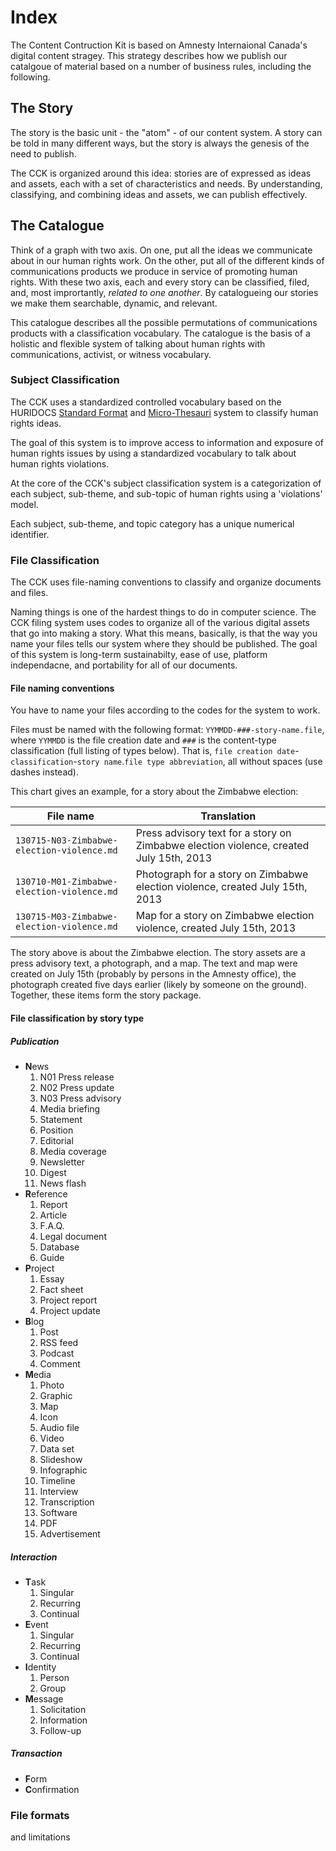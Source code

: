 # Index

The Content Contruction Kit is based on Amnesty Internaional Canada's digital content stragey. This strategy describes how we publish our catalgoue of material based on a number of business rules, including the following.

## The Story

The story is the basic unit - the "atom" - of our content system. A story can be told in many different ways, but the story is always the genesis of the need to publish. 

The CCK is organized around this idea: stories are of expressed as ideas and assets, each with a set of characteristics and needs. By understanding, classifying, and combining ideas and assets, we can publish effectively.

## The Catalogue

Think of a graph with two axis. On one, put all the ideas we communicate about in our human rights work. On the other, put all of the different kinds of communications products we produce in service of promoting human rights. With these two axis, each and every story can be classified, filed, and, most imprortantly, *related to one another*. By catalogueing our stories we make them searchable, dynamic, and relevant. 

This catalogue describes all the possible permutations of communications products with a classification vocabulary. The catalogue is the basis of a holistic and flexible system of talking about human rights with communications, activist, or witness vocabulary.

### Subject Classification

The CCK uses a standardized controlled vocabulary based on the HURIDOCS [Standard Format](http://www.huridocs.org/resource/huridocs-events-standard-formats/) and [Micro-Thesauri](http://www.huridocs.org/resource/micro-thesauri/) system to classify human rights ideas. 

The goal of this system is to improve access to information and exposure of human rights issues by using a standardized vocabulary to talk about human rights violations.

At the core of the CCK's subject classification system is a categorization of each subject, sub-theme, and sub-topic of human rights using a 'violations' model. 

Each subject, sub-theme, and topic category has a unique numerical identifier.

### File Classification

The CCK uses file-naming conventions to classify and organize documents and files. 

Naming things is one of the hardest things to do in computer science. The CCK filing system uses codes to organize all of the various digital assets that go into making a story. What this means, basically, is that the way you name your files tells our system where they should be published. The goal of this system is long-term sustainabilty, ease of use, platform independacne, and portability for all of our documents.

#### File naming conventions

You have to name your files according to the codes for the system to work. 

Files must be named with the following format: `YYMMDD-###-story-name.file`, where `YYMMDD` is the file creation date and `###` is the content-type classification (full listing of types below). That is, `file creation date`-`classification`-`story name`.`file type abbreviation`, all without spaces (use dashes instead).

This chart gives an example, for a story about the Zimbabwe election:

| File name | Translation |
| ------- | --------- |
| `130715-N03-Zimbabwe-election-violence.md` | Press advisory text for a story on Zimbabwe election violence, created July 15th, 2013 |
| `130710-M01-Zimbabwe-election-violence.md` | Photograph for a story on Zimbabwe election violence, created July 15th, 2013 |
| `130715-M03-Zimbabwe-election-violence.md` | Map for a story on Zimbabwe election violence, created July 15th, 2013 |

The story above is about the Zimbabwe election. The story assets are a press advisory text, a photograph, and a map. The text and map were created on July 15th (probably by persons in the Amnesty office), the photograph created five days earlier (likely by someone on the ground). Together, these items form the story package.

#### File classification by story type

##### Publication

- **N**ews
   	1. N01 Press release 
    1. N02 Press update 
    1. N03 Press advisory
    1. Media briefing 
    1. Statement
    1. Position
    1. Editorial
    1. Media coverage
    1. Newsletter
    1. Digest
    1. News flash
- **R**eference
  	1. Report
  	2. Article
    1. F.A.Q.
    1. Legal document
    1. Database
    1. Guide
- **P**roject
   	1. Essay
    1. Fact sheet
    1. Project report
    1. Project update
- **B**log
   	1. Post
    1. RSS feed
    1. Podcast
    1. Comment
- **M**edia
  	1. Photo
    1. Graphic
    1. Map
    1. Icon
    1. Audio file
    1. Video
    1. Data set
    1. Slideshow
    1. Infographic
    1. Timeline
    1. Interview
    1. Transcription
    1. Software
    1. PDF
    1. Advertisement

##### Interaction

- **T**ask
    1. Singular
    1. Recurring
    1. Continual
- **E**vent
    1. Singular
    1. Recurring
    1. Continual
- **I**dentity
    1. Person
    1. Group
- **M**essage
    1. Solicitation
    1. Information
    1. Follow-up

##### Transaction

- **F**orm
- **C**onfirmation

### File formats

and limitations
